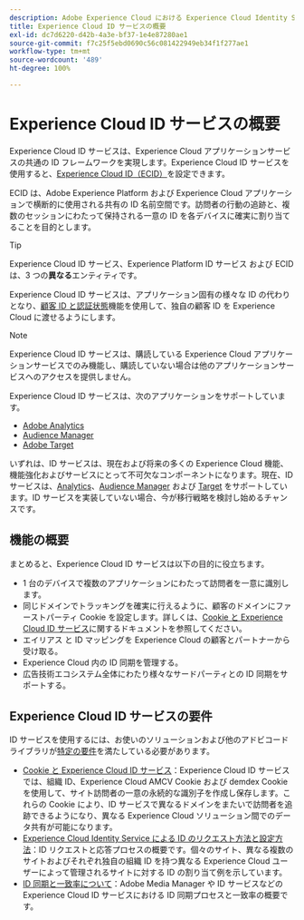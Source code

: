 ```yaml
---
description: Adobe Experience Cloud における Experience Cloud Identity Service の役割です。
title: Experience Cloud ID サービスの概要
exl-id: dc7d6220-d42b-4a3e-bf37-1e4e87280ae1
source-git-commit: f7c25f5ebd0690c56c081422949eb34f1f277ae1
workflow-type: tm+mt
source-wordcount: '489'
ht-degree: 100%

---
```


# Experience Cloud ID サービスの概要

Experience Cloud ID サービスは、Experience Cloud アプリケーションサービスの共通の ID フレームワークを実現します。Experience Cloud ID サービスを使用すると、[Experience Cloud ID（ECID）](https://experienceleague.adobe.com/docs/experience-platform/identity/ecid.html?lang=ja)を設定できます。

ECID は、Adobe Experience Platform および Experience Cloud アプリケーションで横断的に使用される共有の ID 名前空間です。訪問者の行動の追跡と、複数のセッションにわたって保持される一意の ID を各デバイスに確実に割り当てることを目的とします。

>[!TIP]
>
>Experience Cloud ID サービス、Experience Platform ID サービス および ECID は、3 つの&#x200B;**異なる**&#x200B;エンティティです。

Experience Cloud ID サービスは、アプリケーション固有の様々な ID の代わりとなり、[顧客 ID と認証状態](/help/reference/authenticated-state.md)機能を使用して、独自の顧客 ID を Experience Cloud に渡せるようにします。

>[!NOTE]
>
>Experience Cloud ID サービスは、購読している Experience Cloud アプリケーションサービスでのみ機能し、購読していない場合は他のアプリケーションサービスへのアクセスを提供しません。

Experience Cloud ID サービスは、次のアプリケーションをサポートしています。

* [Adobe Analytics](https://business.adobe.com/jp/products/analytics/web-analytics.html)
* [Audience Manager](https://business.adobe.com/jp/products/audience-manager/adobe-audience-manager.html)
* [Adobe Target](https://business.adobe.com/jp/products/target/adobe-target.html)

いずれは、ID サービスは、現在および将来の多くの Experience Cloud 機能、機能強化およびサービスにとって不可欠なコンポーネントになります。現在、ID サービスは、[Analytics](http://www.adobe.com/jp/marketing-cloud/web-analytics.html)、[Audience Manager](http://www.adobe.com/jp/marketing-cloud/data-management-platform.html) および [Target](http://www.adobe.com/jp/marketing-cloud/testing-targeting.html) をサポートしています。ID サービスを実装していない場合、今が移行戦略を検討し始めるチャンスです。

## 機能の概要

まとめると、Experience Cloud ID サービスは以下の目的に役立ちます。

* 1 台のデバイスで複数のアプリケーションにわたって訪問者を一意に識別します。
* 同じドメインでトラッキングを確実に行えるように、顧客のドメインにファーストパーティ Cookie を設定します。詳しくは、[Cookie と Experience Cloud ID サービス](./cookies.md)に関するドキュメントを参照してください。
* エイリアス と ID マッピングを Experience Cloud の顧客とパートナーから受け取る。
* Experience Cloud 内の ID 同期を管理する。
* 広告技術エコシステム全体にわたり様々なサードパーティとの ID 同期をサポートする。

## Experience Cloud ID サービスの要件

ID サービスを使用するには、お使いのソリューションおよび他のアドビコードライブラリが[特定の要件](/help/reference/requirements.md)を満たしている必要があります。

* [Cookie と Experience Cloud ID サービス](cookies.md)：Experience Cloud ID サービスでは、組織 ID、Experience Cloud AMCV Cookie および demdex Cookie を使用して、サイト訪問者の一意の永続的な識別子を作成し保存します。これらの Cookie により、ID サービスで異なるドメインをまたいで訪問者を追跡できるようになり、異なる Experience Cloud ソリューション間でのデータ共有が可能になります。
* [Experience Cloud Identity Service による ID のリクエスト方法と設定方法](id-request.md)：ID リクエストと応答プロセスの概要です。個々のサイト、異なる複数のサイトおよびそれぞれ独自の組織 ID を持つ異なる Experience Cloud ユーザーによって管理されるサイトに対する ID の割り当て例を示しています。
* [ID 同期と一致率について](match-rates.md)：Adobe Media Manager や ID サービスなどの Experience Cloud ID サービスにおける ID 同期プロセスと一致率の概要です。
